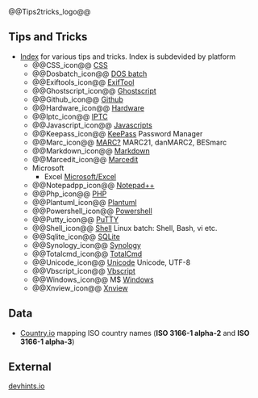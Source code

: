 @@Tips2tricks_logo@@

## Tips and Tricks

- [Index](/TipsAndTricks) for various tips and tricks. Index is subdevided by platform
   - @@CSS_icon@@		      [CSS](/TipsAndTricks/CSS/)
   - @@Dosbatch_icon@@		[DOS batch](/TipsAndTricks/Dosbatch/) 
   - @@Exiftools_icon@@ 	[ExifTool](/TipsAndTricks/Exiftools/) 
   - @@Ghostscript_icon@@	[Ghostscript](/TipsAndTricks/Ghostscript/)
   - @@Github_icon@@	      [Github](/TipsAndTricks/Github/) 
   - @@Hardware_icon@@ 		[Hardware](/TipsAndTricks/Hardware/)  
   - @@Iptc_icon@@ 			[IPTC](/TipsAndTricks/Iptc/)  
   - @@Javascript_icon@@ 	[Javascripts](/TipsAndTricks/Javascript/)  
   - @@Keepass_icon@@ 		[KeePass](/TipsAndTricks/Keepass/) Password Manager  
   - @@Marc_icon@@ 			[MARC?](/TipsAndTricks/Marc/) MARC21, danMARC2, BESmarc
   - @@Markdown_icon@@		[Markdown](/TipsAndTricks/Markdown/)
   - @@Marcedit_icon@@     [Marcedit](/TipsAndTricks/Marcedit/)
   - Microsoft
      - Excel               [Microsoft/Excel](/TipsAndTricks/Microsoft/Excel/)
   - @@Notepadpp_icon@@		[Notepad++](/TipsAndTricks/Notepad++/)  
   - @@Php_icon@@			   [PHP](/TipsAndTricks/Php/)	 
   - @@Plantuml_icon@@		[Plantuml](/TipsAndTricks/Plantuml/)  
   - @@Powershell_icon@@	[Powershell](/TipsAndTricks/Powershell/)  
   - @@Putty_icon@@			[PuTTY](/TipsAndTricks/Putty/)  
   - @@Shell_icon@@ 		   [Shell](/TipsAndTricks/Shell/)   Linux batch: Shell, Bash, vi etc.
   - @@Sqlite_icon@@		   [SQLite](/TipsAndTricks/SQLite/)   <!--(See also: [SQLite](/SQLite) doublet??)-->
   - @@Synology_icon@@		[Synology](/TipsAndTricks/Synology/)
   - @@Totalcmd_icon@@		[TotalCmd](/TipsAndTricks/TotalCmd/)  
   - @@Unicode_icon@@		[Unicode](/TipsAndTricks/Unicode/)   Unicode, UTF-8
   - @@Vbscript_icon@@		[Vbscript](/TipsAndTricks/Vbscript/)
   - @@Windows_icon@@		M$ [Windows](/TipsAndTricks/Windows/)  
   - @@Xnview_icon@@		   [Xnview](/TipsAndTricks/Xnview/)

   
## Data

- [Country.io](https://clicketyclick.github.io/country.io/) mapping ISO country names (**ISO 3166-1 alpha-2** and **ISO 3166-1 alpha-3**)

## External

[devhints.io](https://devhints.io/)
